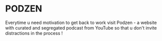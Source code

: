 # PODZEN
Everytime u need motivation to get back to work visit Podzen - a website with curated and segregated podcast from YouTube so that u don't invite distractions in the process !
